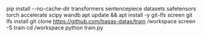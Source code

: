 pip install --no-cache-dir transformers sentencepiece datasets safetensors torch accelerate scipy wandb
apt update && apt install -y git-lfs screen
git lfs install
git clone https://github.com/basas-datas/train /workspace
screen -S train
cd /workspace
python train.py